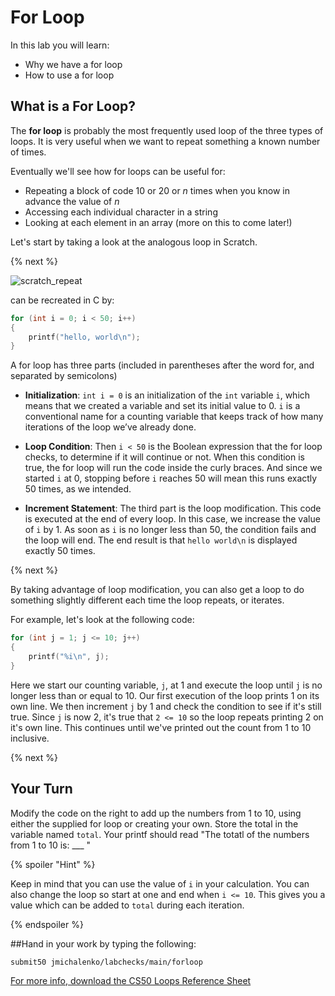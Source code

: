 # For Loop

In this lab you will learn:

- Why we have a for loop
- How to use a for loop

## What is a For Loop?

The **for loop** is probably the most frequently used loop of the three types of loops. It is very useful when we want to repeat something a known number of times.

Eventually we'll see how for loops can be useful for:
* Repeating a block of code 10 or 20 or *n* times when you know in advance the value of *n*
* Accessing each individual character in a string
* Looking at each element in an array (more on this to come later!)

Let's start by taking a look at the analogous loop in Scratch.

{% next %}

![scratch_repeat](https://raw.githubusercontent.com/cs50nestm/cs50labs/2019/forloop/repeat.png)

can be recreated in C by:

```c
for (int i = 0; i < 50; i++)
{
    printf("hello, world\n");
}
```

A for loop has three parts (included in parentheses after the word for, and separated by semicolons)

* **Initialization**: `int i = 0` is an initialization of the `int` variable `i`, which means that we created a variable and set its initial value to 0. `i` is a conventional name for a counting variable that keeps track of how many iterations of the loop we’ve already done.

* **Loop Condition**:  Then `i < 50` is the Boolean expression that the for loop checks, to determine if it will continue or not. When this condition is true, the for loop will run the code inside the curly braces. And since we started `i` at 0, stopping before `i` reaches 50 will mean this runs exactly 50 times, as we intended.

* **Increment Statement**:  The third part is the loop modification. This code is executed at the end of every loop. In this case, we increase the value of `i` by 1. As soon as `i` is no longer less than 50, the condition fails and the loop will end. The end result is that `hello world\n` is displayed exactly 50 times.

{% next %}

By taking advantage of loop modification, you can also get a loop to do something slightly different each time the loop repeats, or iterates.

For example, let's look at the following code:

```c
for (int j = 1; j <= 10; j++)
{
    printf("%i\n", j);
}
```

Here we start our counting variable, `j`, at 1 and execute the loop until `j` is no longer less than or equal to 10. Our first execution of the loop prints 1 on its own line. We then increment `j` by 1 and check the condition to see if it's still true. Since `j` is now 2, it's true that `2 <= 10` so the loop repeats printing 2 on it's own line. This continues until we've printed out the count from 1 to 10 inclusive.

{% next %}

## Your Turn

Modify the code on the right to add up the numbers from 1 to 10, using either the supplied for loop or creating your own. Store the total in the variable named `total`. Your printf should read "The totatl of the numbers from 1 to 10 is: ___ "

{% spoiler "Hint" %}

Keep in mind that you can use the value of `i` in your calculation. You can also change the loop so start at one and end when `i <= 10`. This gives you a value which can be added to `total` during each iteration.

{% endspoiler %}

##Hand in your work by typing the following:
```
submit50 jmichalenko/labchecks/main/forloop
```

[For more info, download the CS50 Loops Reference Sheet](https://cs50.harvard.edu/ap/2020/assets/pdfs/loops.pdf)
